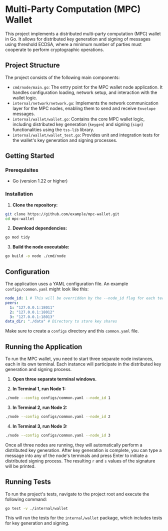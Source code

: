 # Multi-Party Computation (MPC) Wallet

This project implements a distributed multi-party computation (MPC) wallet in Go. It allows for distributed key generation and signing of messages using threshold ECDSA, where a minimum number of parties must cooperate to perform cryptographic operations.

## Project Structure

The project consists of the following main components:

- `cmd/node/main.go`: The entry point for the MPC wallet node application. It handles configuration loading, network setup, and interaction with the wallet logic.
- `internal/network/network.go`: Implements the network communication layer for the MPC nodes, enabling them to send and receive `Envelope` messages.
- `internal/wallet/wallet.go`: Contains the core MPC wallet logic, including distributed key generation (`keygen`) and signing (`sign`) functionalities using the `tss-lib` library.
- `internal/wallet/wallet_test.go`: Provides unit and integration tests for the wallet's key generation and signing processes.

## Getting Started

### Prerequisites

- Go (version 1.22 or higher)

### Installation

1. **Clone the repository:**

```bash
git clone https://github.com/example/mpc-wallet.git
cd mpc-wallet
```

2. **Download dependencies:**

```bash
go mod tidy
```

3. **Build the node executable:**

```bash
go build -o node ./cmd/node
```

## Configuration

The application uses a YAML configuration file. An example `configs/common.yaml` might look like this:

```yaml
node_id: 1 # This will be overridden by the --node_id flag for each terminal
peers:
  1: "127.0.0.1:18011"
  2: "127.0.0.1:18012"
  3: "127.0.0.1:18013"
data_dir: "./data" # Directory to store key shares
```

Make sure to create a `configs` directory and this `common.yaml` file.

## Running the Application

To run the MPC wallet, you need to start three separate node instances, each in its own terminal. Each instance will participate in the distributed key generation and signing process.

1. **Open three separate terminal windows.**

2. **In Terminal 1, run Node 1:**

```bash
./node --config configs/common.yaml --node_id 1
```

3. **In Terminal 2, run Node 2:**

```bash
./node --config configs/common.yaml --node_id 2
```

4. **In Terminal 3, run Node 3:**

```bash
./node --config configs/common.yaml --node_id 3
```

Once all three nodes are running, they will automatically perform a distributed key generation. After key generation is complete, you can type a message into any of the node's terminals and press Enter to initiate a distributed signing process. The resulting `r` and `s` values of the signature will be printed.

## Running Tests

To run the project's tests, navigate to the project root and execute the following command:

```bash
go test -v ./internal/wallet
```

This will run the tests for the `internal/wallet` package, which includes tests for key generation and signing.